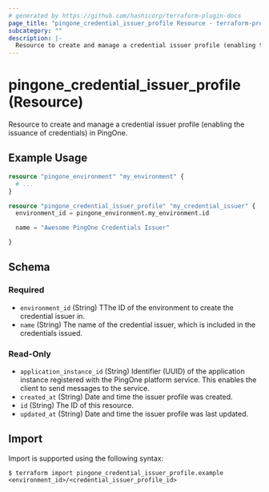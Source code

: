 ```yaml
---
# generated by https://github.com/hashicorp/terraform-plugin-docs
page_title: "pingone_credential_issuer_profile Resource - terraform-provider-pingone"
subcategory: ""
description: |-
  Resource to create and manage a credential issuer profile (enabling the issuance of credentials) in PingOne.
---
```


# pingone_credential_issuer_profile (Resource)

Resource to create and manage a credential issuer profile (enabling the issuance of credentials) in PingOne.

## Example Usage

```terraform
resource "pingone_environment" "my_environment" {
  # ...
}

resource "pingone_credential_issuer_profile" "my_credential_issuer" {
  environment_id = pingone_environment.my_environment.id

  name = "Awesome PingOne Credentials Issuer"

}
```

<!-- schema generated by tfplugindocs -->
## Schema

### Required

- `environment_id` (String) TThe ID of the environment to create the credential issuer in.
- `name` (String) The name of the credential issuer, which is included in the credentials issued.

### Read-Only

- `application_instance_id` (String) Identifier (UUID) of the application instance registered with the PingOne platform service. This enables the client to send messages to the service.
- `created_at` (String) Date and time the issuer profile was created.
- `id` (String) The ID of this resource.
- `updated_at` (String) Date and time the issuer profile was last updated.

## Import

Import is supported using the following syntax:

```shell
$ terraform import pingone_credential_issuer_profile.example <environment_id>/<credential_issuer_profile_id>
```
